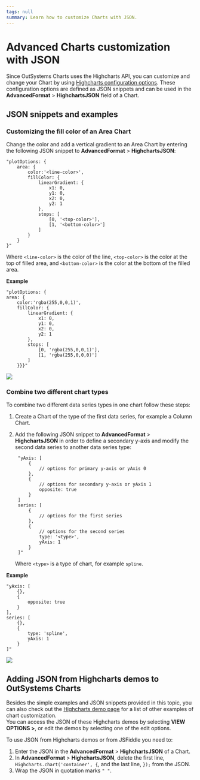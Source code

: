```yaml
---
tags: null
summary: Learn how to customize Charts with JSON.
---
```


# Advanced Charts customization with JSON

Since OutSystems Charts uses the Highcharts API, you can customize and change your Chart by using [Highcharts configuration options](https://api.highcharts.com/highcharts/). These configuration options are defined as JSON snippets and can be used in the **AdvancedFormat** &gt; **HighchartsJSON** field of a Chart.

## JSON snippets and examples

### Customizing the fill color of an Area Chart

Change the color and add a vertical gradient to an Area Chart by entering the following JSON snippet to **AdvancedFormat** &gt; **HighchartsJSON**:

```text
"plotOptions: {
    area: {
        color:'<line-color>',
        fillColor: {
            linearGradient: {
                x1: 0,
                y1: 0,
                x2: 0,
                y2: 1
            },
            stops: [
                [0, '<top-color>'],
                [1, '<bottom-color>']
            ]
        }
    }
}"
```

Where `<line-color>` is the color of the line, `<top-color>` is the color at the top of filled area, and `<bottom-color>` is the color at the bottom of the filled area.

**Example**

```text
"plotOptions: {
area: {
    color:'rgba(255,0,0,1)',
    fillColor: {
        linearGradient: {
            x1: 0,
            y1: 0,
            x2: 0,
            y2: 1
        },
        stops: [
            [0, 'rgba(255,0,0,1)'],
            [1, 'rgba(255,0,0,0)']
        ]
    }}}"
```

![](https://github.com/danielmarquespt/docs-product/tree/e7ea3f444d5129dab245c69ab72ae091554bc4fb/src/ref/apis/charts/images/adv-area-01.png?width=300)

### Combine two different chart types

To combine two different data series types in one chart follow these steps:

1. Create a Chart of the type of the first data series, for example a Column Chart.
2. Add the following JSON snippet to **AdvancedFormat** &gt; **HighchartsJSON** in order to define a secondary y-axis and modify the second data series to another data series type:

   ```text
    "yAxis: [    
        { 
            // options for primary y-axis or yAxis 0
        },
        { 
            // options for secondary y-axis or yAxis 1
            opposite: true
        }
    ]
    series: [
        {
            // options for the first series
        },
        {
            // options for the second series
            type: '<type>',
            yAxis: 1
        }            
    ]"    
   ```

   Where `<type>` is a type of chart, for example `spline`.

**Example**

```text
"yAxis: [ 
    {},
    { 
        opposite: true
    }
],
series: [
    {},
    {
        type: 'spline',
        yAxis: 1
    }
]"
```

![](https://github.com/danielmarquespt/docs-product/tree/e7ea3f444d5129dab245c69ab72ae091554bc4fb/src/ref/apis/charts/images/adv-comb-01.png?width=300)

## Adding JSON from Highcharts demos to OutSystems Charts

Besides the simple examples and JSON snippets provided in this topic, you can also check out the [Highcharts demo page](https://www.highcharts.com/demo) for a list of other examples of chart customization.  
You can access the JSON of these Highcharts demos by selecting **VIEW OPTIONS &gt;**, or edit the demos by selecting one of the edit options.

To use JSON from Highcharts demos or from JSFiddle you need to:

1. Enter the JSON in the **AdvancedFormat** &gt; **HighchartsJSON** of a Chart.
2. In **AdvancedFormat** &gt; **HighchartsJSON**, delete the first line, `Highcharts.chart('container', {`, and the last line, `});` from the JSON.
3. Wrap the JSON in quotation marks `" "`.

